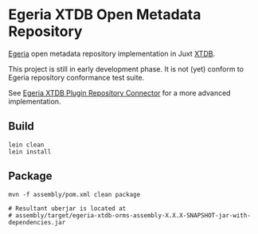 # Egeria XTDB Open Metadata Repository

[Egeria](https://www.github.com/odpi/egeria) open metadata repository implementation in Juxt [XTDB](https://www.github.com/juxt/xtdb).

This project is still in early development phase. It is not (yet) conform to Egeria repository conformance test suite.

See [Egeria XTDB Plugin Repository Connector](https://github.com/odpi/egeria-connector-xtdb) for a more advanced implementation.

## Build
```shell
lein clean
lein install
```

## Package
```shell
mvn -f assembly/pom.xml clean package

# Resultant uberjar is located at
# assembly/target/egeria-xtdb-orms-assembly-X.X.X-SNAPSHOT-jar-with-dependencies.jar
```